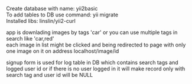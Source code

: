 Create database with name: yii2basic</br>
To add tables to DB use command: yii migrate</br>
Installed libs: linslin/yii2-curl</br>

app is downlading images by tags 'car' or you can use multiple tags in search like 'car,red'</br>
each image in list might be clicked and being redirected to page with only one image on it on address  localhost/image/id</br>

signup form is used for log table in DB which contains search tags and logged user id or if there is no user logged in it will make record only with search tag and user id will be NULL</br>




